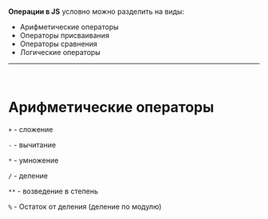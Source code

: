 **Операции в JS** условно можно разделить на виды:

+ Арифметические операторы
+ Операторы присваивания
+ Операторы сравнения
+ Логические операторы

___
<br>

# Арифметические операторы

`+` - сложение

`-` - вычитание

`*` - умножение

`/` - деление

`**` - возведение в степень

`%` - Остаток от деления (деление по модулю)